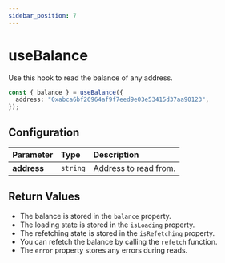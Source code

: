 ```yaml
---
sidebar_position: 7
---
```


# useBalance

Use this hook to read the balance of any address.

```ts
const { balance } = useBalance({
  address: "0xabca6bf26964af9f7eed9e03e53415d37aa90123",
});
```

## Configuration

| Parameter   | Type     | Description           |
| :---------- | :------- | :-------------------- |
| **address** | `string` | Address to read from. |

## Return Values

- The balance is stored in the `balance` property.
- The loading state is stored in the `isLoading` property.
- The refetching state is stored in the `isRefetching` property.
- You can refetch the balance by calling the `refetch` function.
- The `error` property stores any errors during reads.
